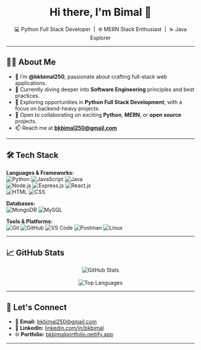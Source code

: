 <h1 align="center">Hi there, I'm Bimal 👋</h1>

<p align="center">
  💻 Python Full Stack Developer &nbsp;|&nbsp; 🌐 MERN Stack Enthusiast &nbsp;|&nbsp; ☕ Java Explorer
</p>

---

## 👨‍💻 About Me

- 🔭 I’m **@bkbimal250**, passionate about crafting full-stack web applications.
- 🌱 Currently diving deeper into **Software Engineering** principles and best practices.
- 👀 Exploring opportunities in **Python Full Stack Development**, with a focus on backend-heavy projects.
- 🤝 Open to collaborating on exciting **Python**, **MERN**, or **open source** projects.
- 📫 Reach me at **bkbimal250@gmail.com**

---

## 🛠️ Tech Stack

**Languages & Frameworks:**  
![Python](https://img.shields.io/badge/Python-3776AB?style=flat&logo=python&logoColor=white)
![JavaScript](https://img.shields.io/badge/JavaScript-F7DF1E?style=flat&logo=javascript&logoColor=black)
![Java](https://img.shields.io/badge/Java-007396?style=flat&logo=java&logoColor=white)  
![Node.js](https://img.shields.io/badge/Node.js-339933?style=flat&logo=nodedotjs&logoColor=white)
![Express.js](https://img.shields.io/badge/Express.js-000000?style=flat&logo=express&logoColor=white)
![React.js](https://img.shields.io/badge/React-61DAFB?style=flat&logo=react&logoColor=black)  
![HTML](https://img.shields.io/badge/HTML5-E34F26?style=flat&logo=html5&logoColor=white)
![CSS](https://img.shields.io/badge/CSS3-1572B6?style=flat&logo=css3&logoColor=white)

**Databases:**  
![MongoDB](https://img.shields.io/badge/MongoDB-4EA94B?style=flat&logo=mongodb&logoColor=white)
![MySQL](https://img.shields.io/badge/MySQL-4479A1?style=flat&logo=mysql&logoColor=white)

**Tools & Platforms:**  
![Git](https://img.shields.io/badge/Git-F05032?style=flat&logo=git&logoColor=white)
![GitHub](https://img.shields.io/badge/GitHub-181717?style=flat&logo=github&logoColor=white)
![VS Code](https://img.shields.io/badge/VS_Code-007ACC?style=flat&logo=visualstudiocode&logoColor=white)
![Postman](https://img.shields.io/badge/Postman-FF6C37?style=flat&logo=postman&logoColor=white)
![Linux](https://img.shields.io/badge/Linux-FCC624?style=flat&logo=linux&logoColor=black)

---

## 📈 GitHub Stats

<p align="center">
  <img src="https://github-readme-stats.vercel.app/api?username=bkbimal250&show_icons=true&theme=tokyonight" alt="GitHub Stats" />
  <br /><br />
  <img src="https://github-readme-stats.vercel.app/api/top-langs/?username=bkbimal250&layout=compact&theme=tokyonight" alt="Top Languages" />
</p>

---

## 🔗 Let's Connect

- 📧 **Email:** [bkbimal250@gmail.com](mailto:bkbimal250@gmail.com)  
- 💼 **LinkedIn:** [linkedin.com/in/bkbimal](https://www.linkedin.com/in/bkbimal/)  
- 🌐 **Portfolio:** [bkbimalportfolio.netlify.app](https://bkbimalportfolio.netlify.app/)

---

<!---
bkbimal250/bkbimal250 is a ✨ special ✨ repository because its `README.md` (this file) appears on your GitHub profile.
--->
